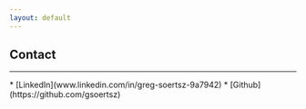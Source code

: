 ```yaml
---
layout: default
---
```


## Contact
<hr/>
* [LinkedIn](www.linkedin.com/in/greg-soertsz-9a7942)
* [Github](https://github.com/gsoertsz) 
